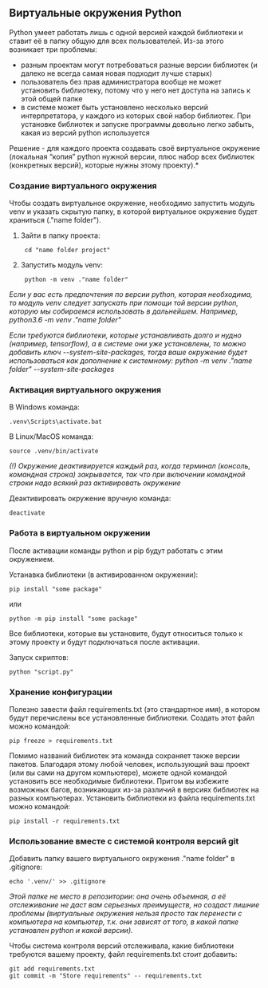 ## Виртуальные окружения Python
Python умеет работать лишь с одной версией каждой библиотеки и ставит её в папку общую для всех пользователей. Из-за этого возникает три проблемы:
* разным проектам могут потребоваться разные версии библиотек (и далеко не всегда самая новая подходит лучше старых)
* пользователь без прав администратора вообще не может установить библиотеку, потому что у него нет доступа на запись к этой общей папке
* в системе может быть установлено несколько версий интерпретатора, у каждого из которых свой набор библиотек. При установке библиотек и запуске программы довольно легко забыть, какая из версий python используется

Решение - для каждого проекта создавать своё виртуальное окружение (локальная “копия” python нужной версии, плюс набор всех библиотек (конкретных версий), которые нужны этому проекту).*

### Создание виртуального окружения

Чтобы создать виртуальное окружение, необходимо запустить модуль venv и указать скрытую папку, в которой виртуальное окружение будет храниться (."name folder").

1. Зайти в папку проекта:

        cd "name folder project"

2. Запустить модуль venv:

        python -m venv ."name folder"

*Если у вас есть предпочтения по версии python, которая необходима, то модуль venv следует запускать при помощи той версии python, которую мы собираемся использовать в дальнейшем. Например, python3.6 -m venv ."name folder"*

*Если требуются библиотеки, которые устанавливать долго и нудно (например, tensorflow), а в системе они уже установлены, то можно добавить ключ --system-site-packages, тогда ваше окружение будет использоваться как дополнение к системному: python -m venv ."name folder" --system-site-packages*

### Активация виртуального окружения

В Windows команда:

    .venv\Scripts\activate.bat

В Linux/MacOS команда:

    source .venv/bin/activate

*(!) Окружение деактивируется каждый раз, когда терминал (консоль, командная строка) закрывается, так что при включении командной строки надо всякий раз активировать окружение*

Деактивировать окружение вручную команда:

    deactivate

### Работа в виртуальном окружении

После активации команды python и pip будут работать с этим окружением.

Устанавка библиотеки (в активированном окружении):

    pip install "some package"

или

    python -m pip install "some package"

Все библиотеки, которые вы установите, будут относиться только к этому проекту и будут подключаться после активации.

Запуск скриптов:

    python "script.py"

### Хранение конфигурации
Полезно завести файл requirements.txt (это стандартное имя), в котором будут перечислены все установленные библиотеки. Создать этот файл можно командой:

    pip freeze > requirements.txt

Помимо названий библиотек эта команда сохраняет также версии пакетов. Благодаря этому любой человек, использующий ваш проект (или вы сами на другом компьютере), можете одной командой установить все необходимые библиотеки. Притом вы избежите возможных багов, возникающих из-за различий в версиях библиотек на разных компьютерах. Установить библиотеки из файла requirements.txt можно командой:

    pip install -r requirements.txt

### Использование вместе с системой контроля версий git

Добавить папку вашего виртуального окружения ."name folder" в .gitignore:

    echo '.venv/' >> .gitignore

*Этой папке не место в репозитории: она очень объемная, а её отслеживание не даст вам серьезных преимуществ, но создаст лишние проблемы (виртуальные окружения нельзя просто так перенести с компьютера на компьютер, т.к. они зависят от того, в какой папке установлен python и какой версии).*

Чтобы система контроля версий отслеживала, какие библиотеки требуются вашему проекту, файл requirements.txt стоит добавить:

    git add requirements.txt
    git commit -m "Store requirements" -- requirements.txt